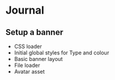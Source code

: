 # Journal


## Setup a banner

* CSS loader
* Initial global styles for Type and colour
* Basic banner layout
* File loader
* Avatar asset
